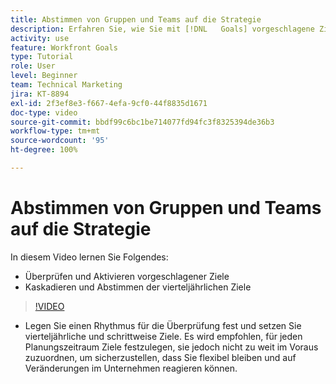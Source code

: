 ```yaml
---
title: Abstimmen von Gruppen und Teams auf die Strategie
description: Erfahren Sie, wie Sie mit [!DNL   Goals] vorgeschlagene Ziele überprüfen und aktivieren sowie vierteljährliche Ziele kaskadieren und abstimmen können.
activity: use
feature: Workfront Goals
type: Tutorial
role: User
level: Beginner
team: Technical Marketing
jira: KT-8894
exl-id: 2f3ef8e3-f667-4efa-9cf0-44f8835d1671
doc-type: video
source-git-commit: bbdf99c6bc1be714077fd94fc3f8325394de36b3
workflow-type: tm+mt
source-wordcount: '95'
ht-degree: 100%

---
```


# Abstimmen von Gruppen und Teams auf die Strategie

In diesem Video lernen Sie Folgendes:

* Überprüfen und Aktivieren vorgeschlagener Ziele
* Kaskadieren und Abstimmen der vierteljährlichen Ziele

>[!VIDEO](https://video.tv.adobe.com/v/3432163/?quality=12&learn=on&enablevpops=1&captions=ger)

<!--
Pro-tips graphic
-->

* Legen Sie einen Rhythmus für die Überprüfung fest und setzen Sie vierteljährliche und schrittweise Ziele. Es wird empfohlen, für jeden Planungszeitraum Ziele festzulegen, sie jedoch nicht zu weit im Voraus zuzuordnen, um sicherzustellen, dass Sie flexibel bleiben und auf Veränderungen im Unternehmen reagieren können.

